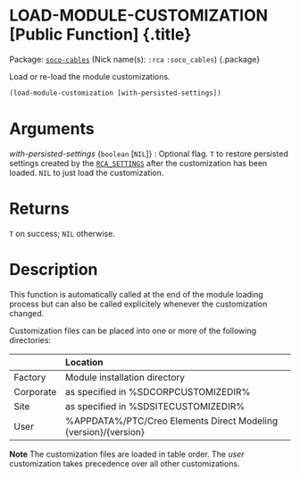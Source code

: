 # LOAD-MODULE-CUSTOMIZATION [Public Function] {.title}

Package: [`soco-cables`](SOCO-CABLES.pkg.md) (Nick name(s): `:rca` `:soco_cables`) {.package}

Load or re-load the module customizations.

~~~lisp
(load-module-customization [with-persisted-settings])
~~~

# Arguments

_with-persisted-settings_ {`boolean` [`NIL`]}
:   Optional flag. `T` to restore persisted settings created by the
    [`RCA_SETTINGS`](RCA_SETTINGS.dia.md)
    after the customization has been loaded. `NIL` to just load the
    customization.

# Returns

`T` on success; `NIL` otherwise.

# Description

This function is automatically called at the end of the module loading process but can also
be called explicitely whenever the customization changed.

Customization files can be placed into
one or more of the following directories:

|           | Location                                                        |
| :-------  | :-------------------------------------------------------------  |
| Factory   | Module installation directory                                   |
| Corporate | as specified in %SDCORPCUSTOMIZEDIR%                            |
| Site      | as specified in %SDSITECUSTOMIZEDIR%                            |
| User      | %APPDATA%/PTC/Creo Elements Direct Modeling {version}/{version} |


**Note** The customization files are loaded in table order. The _user_ customization takes
precedence over all other customizations.

